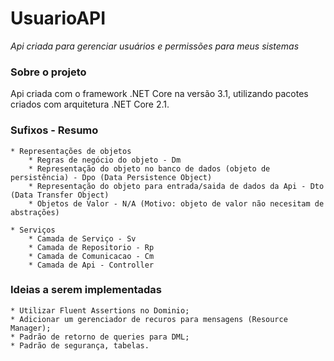 # UsuarioAPI
_Api criada para gerenciar usuários e permissões para meus sistemas_

### Sobre o projeto
Api criada com o framework .NET Core na versão 3.1, utilizando pacotes criados com arquitetura .NET Core 2.1. 

### Sufixos - Resumo
    * Representações de objetos
        * Regras de negócio do objeto - Dm
        * Representação do objeto no banco de dados (objeto de persistência) - Dpo (Data Persistence Object)
        * Representação do objeto para entrada/saida de dados da Api - Dto (Data Transfer Object)
        * Objetos de Valor - N/A (Motivo: objeto de valor não necesitam de abstrações)

    * Serviços
        * Camada de Serviço - Sv
        * Camada de Repositorio - Rp
        * Camada de Comunicacao - Cm
        * Camada de Api - Controller

### Ideias a serem implementadas
    * Utilizar Fluent Assertions no Dominio;
    * Adicionar um gerenciador de recuros para mensagens (Resource Manager);
    * Padrão de retorno de queries para DML;
    * Padrão de segurança, tabelas.